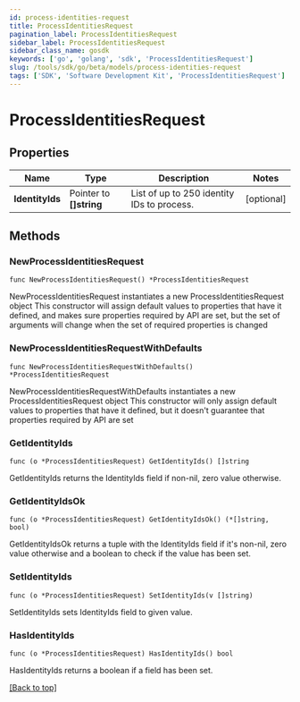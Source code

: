 ```yaml
---
id: process-identities-request
title: ProcessIdentitiesRequest
pagination_label: ProcessIdentitiesRequest
sidebar_label: ProcessIdentitiesRequest
sidebar_class_name: gosdk
keywords: ['go', 'golang', 'sdk', 'ProcessIdentitiesRequest'] 
slug: /tools/sdk/go/beta/models/process-identities-request
tags: ['SDK', 'Software Development Kit', 'ProcessIdentitiesRequest']
---
```


# ProcessIdentitiesRequest

## Properties

Name | Type | Description | Notes
------------ | ------------- | ------------- | -------------
**IdentityIds** | Pointer to **[]string** | List of up to 250 identity IDs to process. | [optional] 

## Methods

### NewProcessIdentitiesRequest

`func NewProcessIdentitiesRequest() *ProcessIdentitiesRequest`

NewProcessIdentitiesRequest instantiates a new ProcessIdentitiesRequest object
This constructor will assign default values to properties that have it defined,
and makes sure properties required by API are set, but the set of arguments
will change when the set of required properties is changed

### NewProcessIdentitiesRequestWithDefaults

`func NewProcessIdentitiesRequestWithDefaults() *ProcessIdentitiesRequest`

NewProcessIdentitiesRequestWithDefaults instantiates a new ProcessIdentitiesRequest object
This constructor will only assign default values to properties that have it defined,
but it doesn't guarantee that properties required by API are set

### GetIdentityIds

`func (o *ProcessIdentitiesRequest) GetIdentityIds() []string`

GetIdentityIds returns the IdentityIds field if non-nil, zero value otherwise.

### GetIdentityIdsOk

`func (o *ProcessIdentitiesRequest) GetIdentityIdsOk() (*[]string, bool)`

GetIdentityIdsOk returns a tuple with the IdentityIds field if it's non-nil, zero value otherwise
and a boolean to check if the value has been set.

### SetIdentityIds

`func (o *ProcessIdentitiesRequest) SetIdentityIds(v []string)`

SetIdentityIds sets IdentityIds field to given value.

### HasIdentityIds

`func (o *ProcessIdentitiesRequest) HasIdentityIds() bool`

HasIdentityIds returns a boolean if a field has been set.


[[Back to top]](#) 


